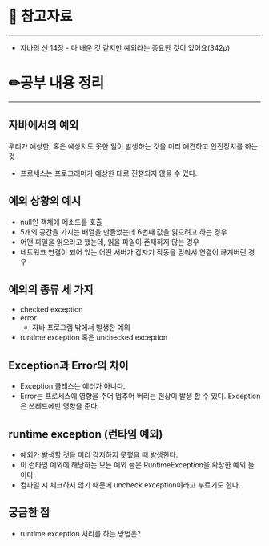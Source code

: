 # 🔗 참고자료

---

- 자바의 신 14장 - 다 배운 것 같지만 예외라는 중요한 것이 있어요(342p)

# ✏공부 내용 정리

---

## 자바에서의 예외

우리가 예상한, 혹은 예상치도 못한 일이 발생하는 것을 미리 예견하고 안전장치를 하는 것

- 프로세스는 프로그래머가 예상한 대로 진행되지 않을 수 있다.

## 예외 상황의 예시

- null인 객체에 메소드를 호출
- 5개의 공간을 가지는 배열을 만들었는데 6번째 값을 읽으려고 하는 경우
- 어떤 파일을 읽으라고 했는데, 읽을 파일이 존재하지 않는 경우
- 네트워크 연결이 되어 있는 어떤 서버가 갑자기 작동을 멈춰서 연결이 끊겨버린 경우

## 예외의 종류 세 가지

- checked exception
- error
    - 자바 프로그램 밖에서 발생한 예외
- runtime exception 혹은 unchecked exception

## Exception과 Error의 차이

- Exception 클래스는 에러가 아니다.
- Error는 프로세스에 영향을 주어 멈추어 버리는 현상이 발생 할 수 있다.
  Exception은 쓰레드에만 영향을 준다.

## runtime exception (런타임 예외)

- 예외가 발생할 것을 미리 감지하지 못했을 때 발생한다.
- 이 런타임 예외에 해당하는 모든 예외 들은 RuntimeException을 확장한 예외 들이다.
- 컴파일 시 체크하지 않기 때문에 uncheck exception이라고 부르기도 한다.

## 궁금한 점

- runtime exception 처리를 하는 방법은?